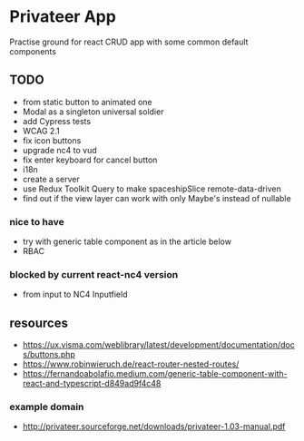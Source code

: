 # Privateer App

Practise ground for react CRUD app with some common default components

## TODO

- from static button to animated one
- Modal as a singleton universal soldier
- add Cypress tests
- WCAG 2.1
- fix icon buttons
- upgrade nc4 to vud
- fix enter keyboard for cancel button
- i18n
- create a server
- use Redux Toolkit Query to make spaceshipSlice remote-data-driven
- find out if the view layer can work with only Maybe's instead of nullable

### nice to have

- try with generic table component as in the article below
- RBAC

### blocked by current react-nc4 version

- from input to NC4 Inputfield

## resources

- https://ux.visma.com/weblibrary/latest/development/documentation/docs/buttons.php
- https://www.robinwieruch.de/react-router-nested-routes/
- https://fernandoabolafio.medium.com/generic-table-component-with-react-and-typescript-d849ad9f4c48

### example domain

- http://privateer.sourceforge.net/downloads/privateer-1.03-manual.pdf
